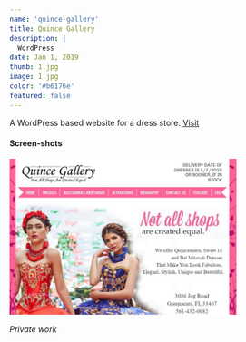 ```yaml
---
name: 'quince-gallery'
title: Quince Gallery
description: |
  WordPress
date: Jan 1, 2019
thumb: 1.jpg
image: 1.jpg
color: '#b6176e'
featured: false
---
```


A WordPress based website for a dress store. [Visit](https://quincegallery.com)

#### Screen-shots

[<img src="1.jpg" width="400">](1.jpg)

*Private work*